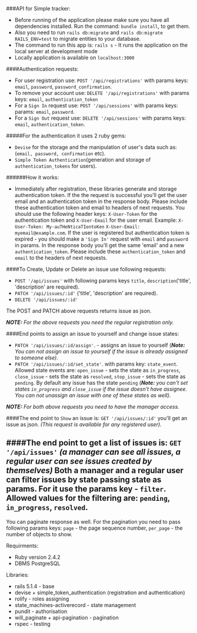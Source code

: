 ###API for Simple tracker:
* Before running of the application please make sure you have all dependencies installed. 
Run the command: `bundle install`, to get them.
* Also you need to run `rails db:migrate`  and `rails db:migrate RAILS_ENV=test` to migrate entities to your database.
* The command to run this app is: `rails s` - It runs the application on the local server at development mode
* Locally application is available on `localhost:3000`

####Authentication requests:

* For user registration use:  `POST '/api/registrations'` with params keys: `email`, `password`, `password_confirmation`. 
* To remove your account use: `DELETE '/api/registrations'` with params keys: `email`, `authentication_token`
* For a `Sign In` request use: `POST '/api/sessions'` with params keys: params: `email`, `password`.
* For a `Sign Out` request use: `DELETE '/api/sessions'` with params keys: `email`, `authentication_token`.

#####For the authentication it uses 2 ruby gems:
* `Devise` for the storage and the manipulation of user's data such as: (`email, password, confirmation` etc).
* `Simple Token Authentication`(generation and storage of `authentication_tokens` for users).

######How it works:
* Immediately after registration, these libraries  generate and storage authentication token. 
If the the request is successful  you'll get the user email and an authentication token in the response body. 
Please include these  authentication token and email to headers of next requests.
You should use the following  header keys:
`X-User-Token` for the authentication token and `X-User-Email` for the user email. 
Example: `X-User-Token: My-auTHeNticaTIontoKen` `X-User-Email: myemail@example.com`.
If the user is registered but authentication token is expired -
you should make a `'Sign In'` request with `email` and `password` in params.
In the response body you'll get the same 'email' and a  new `authentication_token`.
Please include these  `authentication_token` and `email` to the headers of next requests.   

####To Create, Update or Delete an issue use following requests:
* `POST '/api/issues'` with following params keys `title`, `description`('title', 'description' are required).
* `PATCH '/api/issues/:id'` ('title', 'description' are required).
* `DELETE '/api/issues/:id'`

The POST and PATCH above requests returns issue as json.

***NOTE:*** _For the above requests you need the regular registration only._

####End points to assign an issue to yourself and change issue states:
* `PATCH '/api/issues/:id/assign'`. - assigns an issue to yourself
(***Note:*** _You can  not assign an issue to yourself if the issue is already assigned to someone else)_.
* `PATCH '/api/issues/:id/set_state'`. with params key: `state_event`.
Allowed state events are: `open_issue` - sets the state  as `in_progress`, `close_issue` - sets the state  as `resolved`, `stop_issue` - sets the state  as `pending`.
 By default any issue has the state `pending` 
(***Note:*** _you can't set states `in_progress` and `close_issue` if the issue doesn't have assignee. 
You can not unassign  an issue with one of these states as well)_.


***NOTE:*** _For both above requests you need to have the manager access._

####The end point to `Show` an issue is:
 `GET '/api/issues/:id'`
you'll get an issue as json. 
_(This request is available for any registered user)._ 

####The end point to get a list of issues is: 
`GET '/api/issues'`
_(a manager can see all issues, a regular user can see issues created by themselves)_
Both a manager and a regular user can filter issues by state passing state as params.
For it use the params key - `filter`. Allowed values for the filtering are: `pending`, `in_progress`, `resolved`. 
--- 
You can paginate response as well. For the pagination you need to pass following params keys:
`page` - the page sequence number, `per_page` -  the number of objects to show.

Requirments:
* Ruby version 2.4.2
* DBMS PostgreSQL

Libraries:
* rails 5.1.4 - base
* devise + simple_token_authentication (registration and authentication)
* rolify - roles assigning
* state_machines-activerecord - state management
* pundit - authorisation
* will_paginate + api-pagination - pagination
* rspec - testing